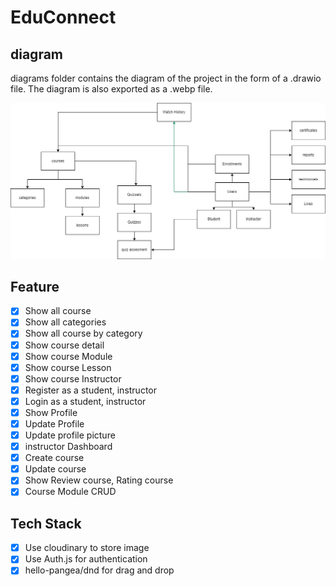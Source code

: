 # EduConnect

## diagram
diagrams folder contains the diagram of the project in the form of a .drawio file. The diagram is also exported as a .webp file.

![image](diagrams/img/EduConnect.webp)

## Feature

- [x] Show all course
- [x] Show all categories
- [x] Show all course by category
- [x] Show course detail
- [x] Show course Module
- [x] Show course Lesson
- [x] Show course Instructor
- [x] Register as a student, instructor
- [x] Login as a student, instructor
- [x] Show Profile
- [x] Update Profile
- [x] Update profile picture
- [x] instructor Dashboard
- [x] Create course
- [x] Update course
- [x] Show Review course, Rating course
- [x] Course Module CRUD

## Tech Stack

-[x] Use cloudinary to store image
-[x] Use Auth.js for authentication
-[x] hello-pangea/dnd for drag and drop
